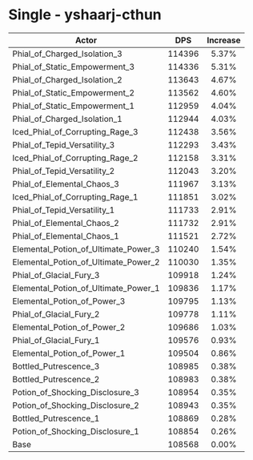 # Single - yshaarj-cthun
| Actor | DPS | Increase |
|---|:---:|:---:|
|Phial_of_Charged_Isolation_3|114396|5.37%|
|Phial_of_Static_Empowerment_3|114336|5.31%|
|Phial_of_Charged_Isolation_2|113643|4.67%|
|Phial_of_Static_Empowerment_2|113562|4.60%|
|Phial_of_Static_Empowerment_1|112959|4.04%|
|Phial_of_Charged_Isolation_1|112944|4.03%|
|Iced_Phial_of_Corrupting_Rage_3|112438|3.56%|
|Phial_of_Tepid_Versatility_3|112293|3.43%|
|Iced_Phial_of_Corrupting_Rage_2|112158|3.31%|
|Phial_of_Tepid_Versatility_2|112043|3.20%|
|Phial_of_Elemental_Chaos_3|111967|3.13%|
|Iced_Phial_of_Corrupting_Rage_1|111851|3.02%|
|Phial_of_Tepid_Versatility_1|111733|2.91%|
|Phial_of_Elemental_Chaos_2|111732|2.91%|
|Phial_of_Elemental_Chaos_1|111521|2.72%|
|Elemental_Potion_of_Ultimate_Power_3|110240|1.54%|
|Elemental_Potion_of_Ultimate_Power_2|110030|1.35%|
|Phial_of_Glacial_Fury_3|109918|1.24%|
|Elemental_Potion_of_Ultimate_Power_1|109836|1.17%|
|Elemental_Potion_of_Power_3|109795|1.13%|
|Phial_of_Glacial_Fury_2|109778|1.11%|
|Elemental_Potion_of_Power_2|109686|1.03%|
|Phial_of_Glacial_Fury_1|109576|0.93%|
|Elemental_Potion_of_Power_1|109504|0.86%|
|Bottled_Putrescence_3|108985|0.38%|
|Bottled_Putrescence_2|108983|0.38%|
|Potion_of_Shocking_Disclosure_3|108954|0.35%|
|Potion_of_Shocking_Disclosure_2|108943|0.35%|
|Bottled_Putrescence_1|108869|0.28%|
|Potion_of_Shocking_Disclosure_1|108854|0.26%|
|Base|108568|0.00%|

